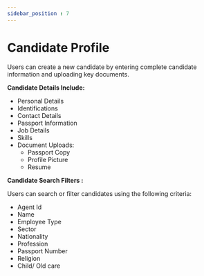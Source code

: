 ```yaml
---
sidebar_position : 7
---
```


# Candidate Profile

Users can create a new candidate by entering complete candidate information and uploading key documents.

**Candidate Details Include:**

  - Personal Details
  - Identifications
  - Contact Details
  - Passport Information
  - Job Details
  - Skills
  - Document Uploads:
    - Passport Copy
    - Profile Picture
    - Resume

**Candidate Search Filters :**

Users can search or filter candidates using the following criteria:

  - Agent Id
  - Name
  - Employee Type
  - Sector
  - Nationality
  - Profession
  - Passport Number
  - Religion
  - Child/ Old care